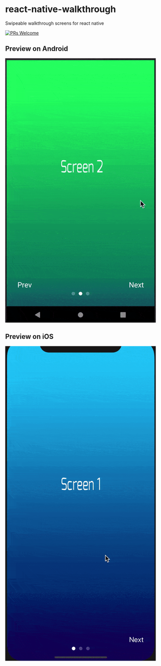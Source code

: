 # react-native-walkthrough
Swipeable walkthrough screens for react native

[ ![PRs Welcome](https://img.shields.io/badge/PRs-Welcome-brightgreen.svg)](https://github.com/SalmanCorleone/react-native-walkthrough/pulls)

## Preview on Android

![](./images/preview-android.gif) 
## Preview on iOS
![](./images/preview-ios.gif)